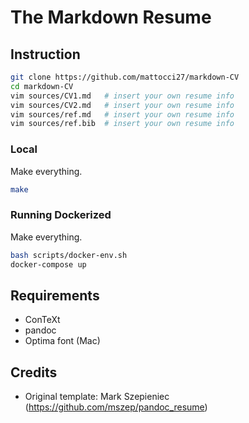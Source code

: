 The Markdown Resume
===================

## Instruction

```bash
git clone https://github.com/mattocci27/markdown-CV
cd markdown-CV
vim sources/CV1.md   # insert your own resume info
vim sources/CV2.md   # insert your own resume info
vim sources/ref.md   # insert your own resume info
vim sources/ref.bib  # insert your own resume info
```

### Local

Make everything.

```bash
make
```

### Running Dockerized

Make everything.

```bash
bash scripts/docker-env.sh
docker-compose up
```


## Requirements

 * ConTeXt
 * pandoc
 * Optima font (Mac)

## Credits

- Original template: Mark Szepieniec (<https://github.com/mszep/pandoc_resume>)
